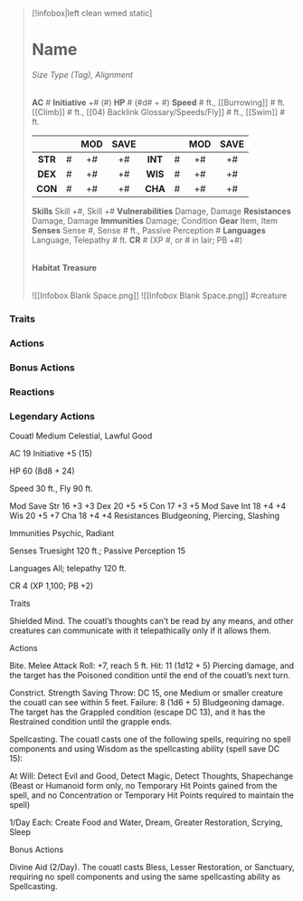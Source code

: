 > [!infobox|left clean wmed static]
> # Name
> *Size Type (Tag), Alignment*
> 
> | |
> | - |
> **AC** # **Initiative** +# (#)
> **HP** # (#d# + #)
> **Speed** # ft., [[Burrowing]] # ft. [[Climb]] # ft., [[04) Backlink Glossary/Speeds/Fly]] # ft., [[Swim]] # ft.
> 
> | | | MOD | SAVE | | | MOD | SAVE |
> | :-: | :-: | :-: | :-: | :-: | :-: | :-: | :-: |
> | **STR** | # | +# | +# | **INT** | # | +# | +# | 
> | **DEX** | # | +# | +# | **WIS** | # | +# | +# |
> | **CON** | # | +# | +# | **CHA** | # | +# | +# |
> **Skills** Skill +#, Skill +#
> **Vulnerabilities** Damage, Damage
> **Resistances** Damage, Damage
> **Immunities** Damage; Condition
> **Gear** Item, Item
> **Senses** Sense #, Sense # ft., Passive Perception #
> **Languages** Language, Telepathy # ft.
> **CR** # (XP #, or # in lair; PB +#)
>
> | |
> | - |
> **Habitat**
> **Treasure**
> 
> | |
> | - |
> ![[Infobox Blank Space.png]]
> ![[Infobox Blank Space.png]]
> #creature 


### Traits
### Actions
### Bonus Actions
### Reactions
### Legendary Actions
Couatl
Medium Celestial, Lawful Good

AC 19 Initiative +5 (15)

HP 60 (8d8 + 24)

Speed 30 ft., Fly 90 ft.

Mod	Save
Str	16	+3	+3
Dex	20	+5	+5
Con	17	+3	+5
Mod	Save
Int	18	+4	+4
Wis	20	+5	+7
Cha	18	+4	+4
Resistances Bludgeoning, Piercing, Slashing

Immunities Psychic, Radiant

Senses Truesight 120 ft.; Passive Perception 15

Languages All; telepathy 120 ft.

CR 4 (XP 1,100; PB +2)

Traits

Shielded Mind. The couatl’s thoughts can’t be read by any means, and other creatures can communicate with it telepathically only if it allows them.

Actions

Bite. Melee Attack Roll: +7, reach 5 ft. Hit: 11 (1d12 + 5) Piercing damage, and the target has the Poisoned condition until the end of the couatl’s next turn.

Constrict. Strength Saving Throw: DC 15, one Medium or smaller creature the couatl can see within 5 feet. Failure: 8 (1d6 + 5) Bludgeoning damage. The target has the Grappled condition (escape DC 13), and it has the Restrained condition until the grapple ends.

Spellcasting. The couatl casts one of the following spells, requiring no spell components and using Wisdom as the spellcasting ability (spell save DC 15):

At Will: Detect Evil and Good, Detect Magic, Detect Thoughts, Shapechange (Beast or Humanoid form only, no Temporary Hit Points gained from the spell, and no Concentration or Temporary Hit Points required to maintain the spell)

1/Day Each: Create Food and Water, Dream, Greater Restoration, Scrying, Sleep

Bonus Actions

Divine Aid (2/Day). The couatl casts Bless, Lesser Restoration, or Sanctuary, requiring no spell components and using the same spellcasting ability as Spellcasting.